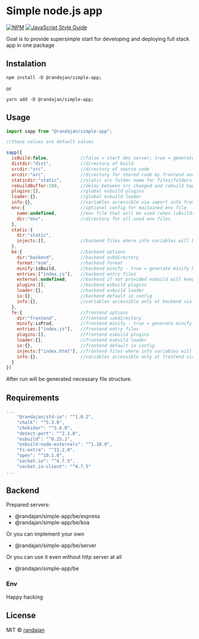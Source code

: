 # Simple node.js app

[![NPM](https://img.shields.io/npm/v/@randajan/simple-app.svg)](https://www.npmjs.com/package/@randajan/simple-lib) [![JavaScript Style Guide](https://img.shields.io/badge/code_style-standard-brightgreen.svg)](https://standardjs.com)

Goal is to provide supersimple start for developing and deploying full stack app in one package

## Instalation

```console
npm install -D @randajan/simple-app;
```

or

```console
yarn add -D @randajan/simple-app;
```

## Usage

```javascript
import sapp from "@randajan/simple-app";

//those values are default values

sapp({
  isBuild:false,            //false = start dev server; true = generate minify build
  distdir:"dist",           //directory of build
  srcdir:"src",             //directory of source code
  arcdir:"arc",             //directory for shared code by frontend and backend
  staticdir:"static",       //static src folder name for files/folders structure that will be copied as distdir 
  rebuildBuffer:100,        //delay between src changed and rebuild happend
  plugins:[],               //global esbuild plugins
  loader:{},                //global esbuild loader
  info:{},                  //variables accessible via import info from "@randajan/simple-app/info"           
  env:{                     //optional config for maitained env file
    name:undefined,         //env file that will be used (when isBuild=true this is ignored)
    dir:"env",              //directory for all used env files
  },
  static:{
    dir:"static",
    injects:[],             //backend files where info variables will be injected between brackets {{name}}
  },
  be:{                      //backend options
    dir:"backend",          //backend subdirectory
    format:"esm",           //backend format
    minify:isBuild,         //backend minify - true = generate minify build; if null then isProd 
    entries:["index.js"],   //backend entry files
    external:undefined,     //backend if not provided esbuild will keep all node_modules external
    plugins:[],             //backend esbuild plugins
    loader:{},              //backend esbuild loader
    io:{},                  //backend default io config
    info:{},                //variables accessible only at backend via import info from "@randajan/simple-app/info"
  },
  fe:{                      //frontend options
    dir:"frontend",         //frontend subdirectory
    minify:isProd,          //frontend minify - true = generate minify build; if null then isProd 
    entries:["index.js"],   //frontend entry files
    plugins:[],             //frontend esbuild plugins
    loader:{},              //frontend esbuild loader
    io:{},                  //frontend default io config
    injects:["index.html"], //frontend files where info variables will be injected between brackets {{name}}
    info:{},                //variables accessible only at frontend via import info from "@randajan/simple-app/info"
  }
})

```

After run will be generated necessary file structure.

## Requirements

```javascript
...
    "@randajan/std-io": "^1.0.2",
    "chalk": "^5.3.0",
    "chokidar": "^3.6.0",
    "detect-port": "^2.1.0",
    "esbuild": "^0.25.1",
    "esbuild-node-externals": "^1.18.0",
    "fs-extra": "^11.2.0",
    "open": "^10.1.0",
    "socket.io": "^4.7.5",
    "socket.io-client": "^4.7.5"
...
```

## Backend
Prepared servers:

- @randajan/simple-app/be/express
- @randajan/simple-app/be/koa

Or you can implement your own 
- @randajan/simple-app/be/server

Or you can use it even without http server at all
- @randajan/simple-app/be

### Env


Happy hacking

## License

MIT © [randajan](https://github.com/randajan)